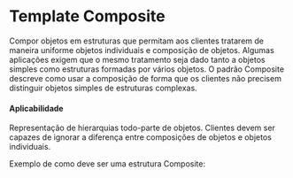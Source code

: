 # Template Composite

Compor objetos em estruturas que permitam aos clientes tratarem de maneira uniforme objetos individuais e composição de objetos.
Algumas aplicações exigem que o mesmo tratamento seja dado tanto a objetos simples como estruturas formadas por vários objetos.
O padrão Composite descreve como usar a composição de forma que os clientes não precisem distinguir objetos simples de estruturas complexas. 

#### Aplicabilidade

Representação de hierarquias todo-parte de objetos.
Clientes devem ser capazes de ignorar a diferença entre composições de objetos e objetos individuais. 

Exemplo de como deve ser uma estrutura Composite:

